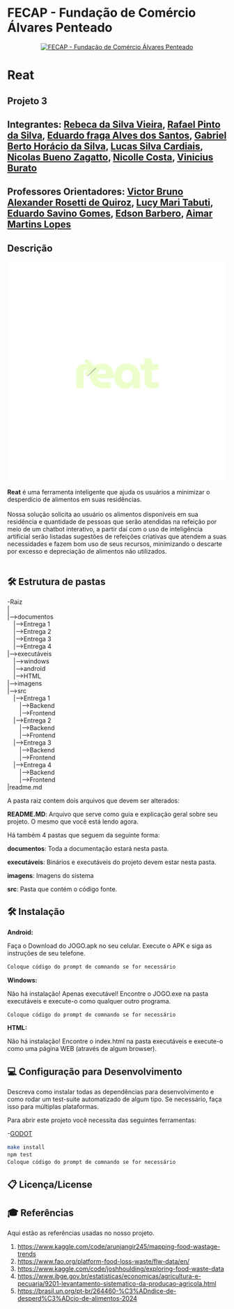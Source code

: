 # FECAP - Fundação de Comércio Álvares Penteado

<p align="center">
<a href= "https://www.fecap.br/"><img src="https://encrypted-tbn0.gstatic.com/images?q=tbn:ANd9GcRhZPrRa89Kma0ZZogxm0pi-tCn_TLKeHGVxywp-LXAFGR3B1DPouAJYHgKZGV0XTEf4AE&usqp=CAU" alt="FECAP - Fundação de Comércio Álvares Penteado" border="0"></a>
</p>

# Reat

## Projeto 3

## Integrantes: <a href="https://www.linkedin.com/in/rebeca-da-silva-vieira-850a83242">Rebeca da Silva Vieira</a>, <a href="https://www.linkedin.com/in/rafael-pinto-da-silva-8a6a982a5?trk=contact-info">Rafael Pinto da Silva</a>, <a href="https://www.linkedin.com/in/eduardo-fraga-santos">Eduardo fraga Alves dos Santos</a>, <a href="https://www.linkedin.com/in/gabriel-berto-167475141/">Gabriel Berto Horácio da Silva</a>, <a href="https://www.linkedin.com">Lucas Silva Cardiais</a>, <a href="https://www.linkedin.com/in/nicolas-bueno-zagatto-b274451a4/">Nicolas Bueno Zagatto</a>, <a href="https://www.linkedin.com">Nicolle Costa</a>, <a href="https://www.linkedin.com">Vinicius Burato</a>

## Professores Orientadores: <a href="https://www.linkedin.com/in/victorbarq/">Victor Bruno Alexander Rosetti de Quiroz</a>, <a href="https://www.linkedin.com/in/lucymari/">Lucy Mari Tabuti</a>, <a href="https://www.linkedin.com/in/eduardo-savino-gomes-77833a10/">Eduardo Savino Gomes</a>, <a href="https://www.linkedin.com/in/edsonbarbero/">Edson Barbero</a>, <a href="https://www.linkedin.com/in/aimarlopes/">Aimar Martins Lopes</a>

## Descrição

<p align="center">
<img src="imagens/IMG_1474-1.png" alt="LOGO DO REAT" border="0">
</p>


<b>Reat</b> é uma ferramenta inteligente que ajuda os usuários a minimizar o desperdício de alimentos em suas residências.
<br><br>
Nossa solução solicita ao usuário os alimentos disponíveis em sua residência e quantidade de pessoas que serão atendidas na refeição por meio de um chatbot interativo, a partir daí com o uso de inteligência artificial serão listadas sugestões de refeições criativas que atendem a suas necessidades e fazem bom uso de seus recursos, minimizando o descarte por excesso e depreciação de alimentos não utilizados. 
<br><br>

## 🛠 Estrutura de pastas

-Raiz<br>
|<br>
|-->documentos<br>
  &emsp;|-->Entrega 1<br>
  &emsp;|-->Entrega 2<br>
  &emsp;|-->Entrega 3<br>
  &emsp;|-->Entrega 4<br>
|-->executáveis<br>
  &emsp;|-->windows<br>
  &emsp;|-->android<br>
  &emsp;|-->HTML<br>
|-->imagens<br>
|-->src<br>
  &emsp;|-->Entrega 1<br>
   &emsp;&emsp;|-->Backend<br>
   &emsp;&emsp;|-->Frontend<br>
  &emsp;|-->Entrega 2<br>
   &emsp;&emsp;|-->Backend<br>
   &emsp;&emsp;|-->Frontend<br>
  &emsp;|-->Entrega 3<br>
   &emsp;&emsp;|-->Backend<br>
   &emsp;&emsp;|-->Frontend<br>
  &emsp;|-->Entrega 4<br>
   &emsp;&emsp;|-->Backend<br>
   &emsp;&emsp;|-->Frontend<br>
|readme.md<br>

A pasta raiz contem dois arquivos que devem ser alterados:

<b>README.MD</b>: Arquivo que serve como guia e explicação geral sobre seu projeto. O mesmo que você está lendo agora.

Há também 4 pastas que seguem da seguinte forma:

<b>documentos</b>: Toda a documentação estará nesta pasta.

<b>executáveis</b>: Binários e executáveis do projeto devem estar nesta pasta.

<b>imagens</b>: Imagens do sistema

<b>src</b>: Pasta que contém o código fonte.

## 🛠 Instalação

<b>Android:</b>

Faça o Download do JOGO.apk no seu celular.
Execute o APK e siga as instruções de seu telefone.

```sh
Coloque código do prompt de comnando se for necessário
```

<b>Windows:</b>

Não há instalação! Apenas executável!
Encontre o JOGO.exe na pasta executáveis e execute-o como qualquer outro programa.

```sh
Coloque código do prompt de comnando se for necessário
```

<b>HTML:</b>

Não há instalação!
Encontre o index.html na pasta executáveis e execute-o como uma página WEB (através de algum browser).

## 💻 Configuração para Desenvolvimento

Descreva como instalar todas as dependências para desenvolvimento e como rodar um test-suite automatizado de algum tipo. Se necessário, faça isso para múltiplas plataformas.

Para abrir este projeto você necessita das seguintes ferramentas:

-<a href="https://godotengine.org/download">GODOT</a>

```sh
make install
npm test
Coloque código do prompt de comnando se for necessário
```

## 📋 Licença/License


## 🎓 Referências

Aqui estão as referências usadas no nosso projeto.

1. <https://www.kaggle.com/code/arunjangir245/mapping-food-wastage-trends>
2. <https://www.fao.org/platform-food-loss-waste/flw-data/en/>
3. <https://www.kaggle.com/code/joshhoulding/exploring-food-waste-data>
4. <https://www.ibge.gov.br/estatisticas/economicas/agricultura-e-pecuaria/9201-levantamento-sistematico-da-producao-agricola.html>
5. <https://brasil.un.org/pt-br/264460-%C3%ADndice-de-desperd%C3%ADcio-de-alimentos-2024>


